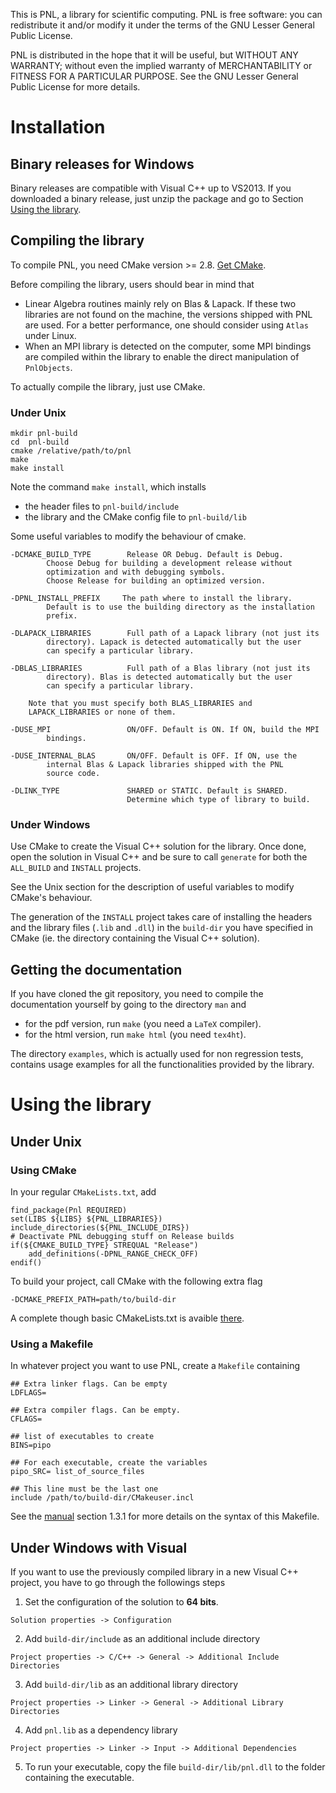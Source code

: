 This is PNL, a library for scientific computing. PNL is free software:
you can redistribute it and/or modify it under the terms of the GNU Lesser
General Public License. 

PNL is distributed in the hope that it will be useful, but WITHOUT ANY
WARRANTY; without even the implied warranty of MERCHANTABILITY or
FITNESS FOR A PARTICULAR PURPOSE.  See the GNU Lesser General Public
License for more details.


# Installation

## Binary releases for Windows

Binary releases are compatible with Visual C++ up to VS2013. 
If you downloaded a binary release, just unzip the package and go to
Section [Using the library](#under-windows-with-visual).


## Compiling the library


To compile PNL, you need CMake version >= 2.8. [Get CMake](http://cmake.org/cmake/resources/software.html).

Before compiling the library, users should bear in mind that 
- Linear Algebra routines mainly rely on Blas & Lapack. If these two
  libraries are not found on the machine, the versions shipped with PNL are
  used. For a better performance, one should consider using `Atlas` under
  Linux.
- When an MPI library is detected on the computer, some MPI bindings
  are compiled within the library to enable the direct manipulation of
  `PnlObjects`. 


To actually compile the library, just use CMake. 

### Under Unix

```
mkdir pnl-build
cd  pnl-build
cmake /relative/path/to/pnl
make
make install
```

Note the command `make install`, which installs
- the header files to `pnl-build/include`
- the library and the CMake config file to `pnl-build/lib`


Some useful variables to modify the behaviour of cmake.

```
-DCMAKE_BUILD_TYPE        Release OR Debug. Default is Debug.
        Choose Debug for building a development release without
        optimization and with debugging symbols.
        Choose Release for building an optimized version.

-DPNL_INSTALL_PREFIX     The path where to install the library.
        Default is to use the building directory as the installation
        prefix.

-DLAPACK_LIBRARIES        Full path of a Lapack library (not just its
        directory). Lapack is detected automatically but the user
        can specify a particular library.

-DBLAS_LIBRARIES          Full path of a Blas library (not just its
        directory). Blas is detected automatically but the user
        can specify a particular library.

    Note that you must specify both BLAS_LIBRARIES and
    LAPACK_LIBRARIES or none of them.

-DUSE_MPI                 ON/OFF. Default is ON. If ON, build the MPI
        bindings.

-DUSE_INTERNAL_BLAS       ON/OFF. Default is OFF. If ON, use the
        internal Blas & Lapack libraries shipped with the PNL
        source code.

-DLINK_TYPE               SHARED or STATIC. Default is SHARED.
                          Determine which type of library to build.

```

### Under Windows

Use CMake to create the Visual C++ solution for the library. Once done,
open the solution in Visual C++ and be sure to call `generate` for both the
`ALL_BUILD` and `INSTALL` projects.


See the Unix section for the description of useful variables to modify
CMake's behaviour.

The generation of the `INSTALL` project takes care of installing the
headers and the library files (`.lib` and `.dll`) in the `build-dir` you
have specified in CMake (ie. the directory containing the Visual C++
solution).



## Getting the documentation

If you have cloned the git repository, you need to compile the
documentation yourself by going to the directory `man` and 
- for the pdf version, run `make` (you need a `LaTeX` compiler). 
- for the html version, run `make html` (you need `tex4ht`). 

The directory `examples`, which is actually used for non regression tests,
contains usage examples for all the functionalities provided by the
library.

# Using the library

## Under Unix

### Using CMake

In your regular `CMakeLists.txt`, add
```
find_package(Pnl REQUIRED)
set(LIBS ${LIBS} ${PNL_LIBRARIES})
include_directories(${PNL_INCLUDE_DIRS})
# Deactivate PNL debugging stuff on Release builds
if(${CMAKE_BUILD_TYPE} STREQUAL "Release")
    add_definitions(-DPNL_RANGE_CHECK_OFF)
endif()
```

To build your project, call CMake with the following extra flag
```
-DCMAKE_PREFIX_PATH=path/to/build-dir
```

A complete though basic CMakeLists.txt is avaible [there](perso/CMakeLists-example.txt).

### Using a Makefile


In whatever project you want to use PNL, create a `Makefile` containing
```
## Extra linker flags. Can be empty
LDFLAGS=

## Extra compiler flags. Can be empty.
CFLAGS=

## list of executables to create
BINS=pipo

## For each executable, create the variables
pipo_SRC= list_of_source_files

## This line must be the last one
include /path/to/build-dir/CMakeuser.incl
```
See the [manual](https://jlelong.github.io/pnl/manual-html/pnl-manual.html) section 1.3.1 for more details on the syntax of this Makefile.



## Under Windows with Visual

If you want to use the previously compiled library in a new Visual C++
project, you have to go through the followings steps

1. Set the configuration of the solution to __64 bits__.
```
Solution properties -> Configuration
```
2. Add `build-dir/include` as an additional include directory
```
Project properties -> C/C++ -> General -> Additional Include Directories
```
3. Add `build-dir/lib` as an additional library directory
```
Project properties -> Linker -> General -> Additional Library Directories
```
4. Add `pnl.lib` as a dependency library
```
Project properties -> Linker -> Input -> Additional Dependencies
```
5. To run your executable, copy the file `build-dir/lib/pnl.dll` to the folder containing the executable.

